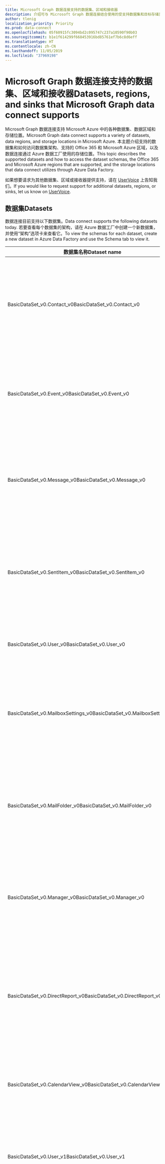 ```yaml
---
title: Microsoft Graph 数据连接支持的数据集、区域和接收器
description: 介绍可与 Microsoft Graph 数据连接结合使用的受支持数据集和目标存储类型。
author: tlenig
localization_priority: Priority
ms.prod: data-connect
ms.openlocfilehash: 05f60915fc3094bd2c095747c237a10590f90b03
ms.sourcegitcommit: b1e1f614299f668453916bd85761ef7b6c8d6eff
ms.translationtype: HT
ms.contentlocale: zh-CN
ms.lasthandoff: 11/05/2019
ms.locfileid: "37969198"
---
```

# <a name="datasets-regions-and-sinks-that-microsoft-graph-data-connect-supports"></a><span data-ttu-id="c3594-103">Microsoft Graph 数据连接支持的数据集、区域和接收器</span><span class="sxs-lookup"><span data-stu-id="c3594-103">Datasets, regions, and sinks that Microsoft Graph data connect supports</span></span>

<span data-ttu-id="c3594-104">Microsoft Graph 数据连接支持 Microsoft Azure 中的各种数据集、数据区域和存储位置。</span><span class="sxs-lookup"><span data-stu-id="c3594-104">Microsoft Graph data connect supports a variety of datasets, data regions, and storage locations in Microsoft Azure.</span></span> <span data-ttu-id="c3594-105">本主题介绍支持的数据集和如何访问数据集架构、支持的 Office 365 和 Microsoft Azure 区域，以及数据连接通过 Azure 数据工厂使用的存储位置。</span><span class="sxs-lookup"><span data-stu-id="c3594-105">This topic describes the supported datasets and how to access the dataset schemas, the Office 365 and Microsoft Azure regions that are supported, and the storage locations that data connect utilizes through Azure Data Factory.</span></span>

<span data-ttu-id="c3594-106">如果想要请求为其他数据集、区域或接收器提供支持，请在 [UserVoice](https://microsoftgraph.uservoice.com/forums/920506-microsoft-graph-feature-requests?category_id=359581) 上告知我们。</span><span class="sxs-lookup"><span data-stu-id="c3594-106">If you would like to request support for additional datasets, regions, or sinks, let us know on [UserVoice](https://microsoftgraph.uservoice.com/forums/920506-microsoft-graph-feature-requests?category_id=359581).</span></span>

## <a name="datasets"></a><span data-ttu-id="c3594-107">数据集</span><span class="sxs-lookup"><span data-stu-id="c3594-107">Datasets</span></span>

<span data-ttu-id="c3594-108">数据连接目前支持以下数据集。</span><span class="sxs-lookup"><span data-stu-id="c3594-108">Data connect supports the following datasets today.</span></span> <span data-ttu-id="c3594-109">若要查看每个数据集的架构，请在 Azure 数据工厂中创建一个新数据集，并使用“架构”选项卡来查看它。</span><span class="sxs-lookup"><span data-stu-id="c3594-109">To view the schemas for each dataset, create a new dataset in Azure Data Factory and use the Schema tab to view it.</span></span> 

|<span data-ttu-id="c3594-110">数据集名称</span><span class="sxs-lookup"><span data-stu-id="c3594-110">Dataset name</span></span>|<span data-ttu-id="c3594-111">说明</span><span class="sxs-lookup"><span data-stu-id="c3594-111">Description</span></span>|
|-------------|-----------|
|<span data-ttu-id="c3594-112">BasicDataSet_v0.Contact_v0</span><span class="sxs-lookup"><span data-stu-id="c3594-112">BasicDataSet_v0.Contact_v0</span></span>|<span data-ttu-id="c3594-113">包含每个用户的通讯录中的联系信息。</span><span class="sxs-lookup"><span data-stu-id="c3594-113">Contains contact information from each user's address book.</span></span> <span data-ttu-id="c3594-114">这些实体的架构类似于 [Microsoft Graph 个人联系人架构](https://developer.microsoft.com/graph/docs/api-reference/v1.0/resources/contact)。</span><span class="sxs-lookup"><span data-stu-id="c3594-114">The schema for these entities resembles the [Microsoft Graph personal contacts schema](https://developer.microsoft.com/graph/docs/api-reference/v1.0/resources/contact).</span></span>| 
|<span data-ttu-id="c3594-115">BasicDataSet_v0.Event_v0</span><span class="sxs-lookup"><span data-stu-id="c3594-115">BasicDataSet_v0.Event_v0</span></span>|<span data-ttu-id="c3594-116">包含每个用户的日历中的事件。</span><span class="sxs-lookup"><span data-stu-id="c3594-116">Contains the events in each user's calendar.</span></span> <span data-ttu-id="c3594-117">这些实体的架构类似于 [Microsoft Graph 日历事件架构](https://developer.microsoft.com/graph/docs/api-reference/v1.0/resources/event)。</span><span class="sxs-lookup"><span data-stu-id="c3594-117">The schema for these entities resembles the [Microsoft Graph calendar events schema](https://developer.microsoft.com/graph/docs/api-reference/v1.0/resources/event).</span></span>| 
|<span data-ttu-id="c3594-118">BasicDataSet_v0.Message_v0</span><span class="sxs-lookup"><span data-stu-id="c3594-118">BasicDataSet_v0.Message_v0</span></span>|<span data-ttu-id="c3594-119">包含每个用户的邮箱中的邮件。</span><span class="sxs-lookup"><span data-stu-id="c3594-119">Contains the message in each user's mailbox.</span></span> <span data-ttu-id="c3594-120">这些实体的架构类似于 [Microsoft Graph 邮件架构](https://developer.microsoft.com/graph/docs/api-reference/v1.0/resources/message)。</span><span class="sxs-lookup"><span data-stu-id="c3594-120">The schema for these entities resembles the [Microsoft Graph messages schema](https://developer.microsoft.com/graph/docs/api-reference/v1.0/resources/message).</span></span>| 
|<span data-ttu-id="c3594-121">BasicDataSet_v0.SentItem_v0</span><span class="sxs-lookup"><span data-stu-id="c3594-121">BasicDataSet_v0.SentItem_v0</span></span>|<span data-ttu-id="c3594-122">包含从每个用户的邮箱中发送的邮件。</span><span class="sxs-lookup"><span data-stu-id="c3594-122">Contains the messages sent from each user's mailbox.</span></span> <span data-ttu-id="c3594-123">这些实体的架构类似于 [Microsoft Graph 邮件架构](https://developer.microsoft.com/graph/docs/api-reference/v1.0/resources/message)。</span><span class="sxs-lookup"><span data-stu-id="c3594-123">The schema for these entities resembles the [Microsoft Graph messages schema](https://developer.microsoft.com/graph/docs/api-reference/v1.0/resources/message).</span></span>| 
|<span data-ttu-id="c3594-124">BasicDataSet_v0.User_v0</span><span class="sxs-lookup"><span data-stu-id="c3594-124">BasicDataSet_v0.User_v0</span></span>|<span data-ttu-id="c3594-125">包含用户信息（显示名称、用户主体名称等）。</span><span class="sxs-lookup"><span data-stu-id="c3594-125">Contains user information (DisplayName, UserPrincipalName, and so on).</span></span>| 
|<span data-ttu-id="c3594-126">BasicDataSet_v0.MailboxSettings_v0</span><span class="sxs-lookup"><span data-stu-id="c3594-126">BasicDataSet_v0.MailboxSettings_v0</span></span>|<span data-ttu-id="c3594-127">包含每个用户的邮箱设置。</span><span class="sxs-lookup"><span data-stu-id="c3594-127">Contains the mailbox settings of each user.</span></span> <span data-ttu-id="c3594-128">这些实体的架构对应于 [Microsoft Graph 邮箱设置架构](https://docs.microsoft.com/graph/api/resources/mailboxsettings?view=graph-rest-1.0)。</span><span class="sxs-lookup"><span data-stu-id="c3594-128">The schema for these entities corresponds to the [Microsoft Graph mailbox settings schema](https://docs.microsoft.com/graph/api/resources/mailboxsettings?view=graph-rest-1.0).</span></span>| 
|<span data-ttu-id="c3594-129">BasicDataSet_v0.MailFolder_v0</span><span class="sxs-lookup"><span data-stu-id="c3594-129">BasicDataSet_v0.MailFolder_v0</span></span>|<span data-ttu-id="c3594-130">包含每个用户的邮箱中的邮件文件夹。</span><span class="sxs-lookup"><span data-stu-id="c3594-130">Contains the mail folders from each user's mailbox.</span></span> <span data-ttu-id="c3594-131">这些实体的架构对应于 [Microsoft Graph 邮件文件夹架构](https://developer.microsoft.com/graph/docs/api-reference/v1.0/resources/mailfolder)。</span><span class="sxs-lookup"><span data-stu-id="c3594-131">The schema for these entities corresponds to the [Microsoft Graph mail folders schema](https://developer.microsoft.com/graph/docs/api-reference/v1.0/resources/mailfolder).</span></span>|
|<span data-ttu-id="c3594-132">BasicDataSet_v0.Manager_v0</span><span class="sxs-lookup"><span data-stu-id="c3594-132">BasicDataSet_v0.Manager_v0</span></span>|<span data-ttu-id="c3594-133">包含每个用户的经理的用户信息。</span><span class="sxs-lookup"><span data-stu-id="c3594-133">Contains user information for the manager of each user.</span></span> <span data-ttu-id="c3594-134">这些实体的架构对应于 [Microsoft Graph 用户架构](https://developer.microsoft.com/graph/docs/api-reference/v1.0/resources/user)。</span><span class="sxs-lookup"><span data-stu-id="c3594-134">The schema for these entities corresponds to [Microsoft Graph user schema](https://developer.microsoft.com/graph/docs/api-reference/v1.0/resources/user).</span></span>|
|<span data-ttu-id="c3594-135">BasicDataSet_v0.DirectReport_v0</span><span class="sxs-lookup"><span data-stu-id="c3594-135">BasicDataSet_v0.DirectReport_v0</span></span>|<span data-ttu-id="c3594-136">包含直接向每个用户报告的员工的相关用户信息。</span><span class="sxs-lookup"><span data-stu-id="c3594-136">Contains user information about the employees that directly report to each user.</span></span> <span data-ttu-id="c3594-137">这些实体的架构对应于 [Microsoft Graph 用户架构](https://developer.microsoft.com/graph/docs/api-reference/v1.0/resources/user)。</span><span class="sxs-lookup"><span data-stu-id="c3594-137">The schema for these entities corresponds to the [Microsoft Graph user schema](https://developer.microsoft.com/graph/docs/api-reference/v1.0/resources/user).</span></span>|
|<span data-ttu-id="c3594-138">BasicDataSet_v0.CalendarView_v0</span><span class="sxs-lookup"><span data-stu-id="c3594-138">BasicDataSet_v0.CalendarView_v0</span></span>|<span data-ttu-id="c3594-139">包含事件。这些实体的架构对应于 [Microsoft Graph 用户架构](https://developer.microsoft.com/graph/docs/api-reference/v1.0/resources/events)。</span><span class="sxs-lookup"><span data-stu-id="c3594-139">Contains the events  The schema for these entities corresponds to the [Microsoft Graph user schema](https://developer.microsoft.com/graph/docs/api-reference/v1.0/resources/events).</span></span>|
|<span data-ttu-id="c3594-140">BasicDataSet_v0.User_v1</span><span class="sxs-lookup"><span data-stu-id="c3594-140">BasicDataSet_v0.User_v1</span></span>|<span data-ttu-id="c3594-141">此表包含用户信息。</span><span class="sxs-lookup"><span data-stu-id="c3594-141">This table contains user information.</span></span> <span data-ttu-id="c3594-142">这些实体的架构对应于 [Microsoft Graph 用户架构](https://developer.microsoft.com/graph/docs/api-reference/v1.0/resources/user)。</span><span class="sxs-lookup"><span data-stu-id="c3594-142">The schema for these entities corresponds to the [Microsoft Graph user schema](https://developer.microsoft.com/graph/docs/api-reference/v1.0/resources/user).</span></span>|
|<span data-ttu-id="c3594-143">BasicDataSet_v0.Contact_v1</span><span class="sxs-lookup"><span data-stu-id="c3594-143">BasicDataSet_v0.Contact_v1</span></span>|<span data-ttu-id="c3594-144">包含每个用户的通讯录中的联系信息。</span><span class="sxs-lookup"><span data-stu-id="c3594-144">Contains contact information from each user's address book.</span></span> <span data-ttu-id="c3594-145">这些实体的架构对应于 [Microsoft Graph 个人联系人架构](https://developer.microsoft.com/graph/docs/api-reference/v1.0/resources/contact)。</span><span class="sxs-lookup"><span data-stu-id="c3594-145">The schema for these entities corresponds to the [Microsoft Graph personal contacts schema](https://developer.microsoft.com/graph/docs/api-reference/v1.0/resources/contact).</span></span>|
|<span data-ttu-id="c3594-146">BasicDataSet_v0.Event_v1</span><span class="sxs-lookup"><span data-stu-id="c3594-146">BasicDataSet_v0.Event_v1</span></span>|<span data-ttu-id="c3594-147">包含每个用户的日历中的事件。</span><span class="sxs-lookup"><span data-stu-id="c3594-147">Contains the events in each user's calendar.</span></span> <span data-ttu-id="c3594-148">这些实体的架构对应于 [Microsoft Graph 日历事件架构](https://developer.microsoft.com/graph/docs/api-reference/v1.0/resources/event)。</span><span class="sxs-lookup"><span data-stu-id="c3594-148">The schema for these entities corresponds to the [Microsoft Graph calendar events schema](https://developer.microsoft.com/graph/docs/api-reference/v1.0/resources/event).</span></span>|
|<span data-ttu-id="c3594-149">BasicDataSet_v0.Message_v1</span><span class="sxs-lookup"><span data-stu-id="c3594-149">BasicDataSet_v0.Message_v1</span></span>|<span data-ttu-id="c3594-150">包含每个用户的邮箱中的邮件。</span><span class="sxs-lookup"><span data-stu-id="c3594-150">Contains the message in each user's mailbox.</span></span> <span data-ttu-id="c3594-151">这些实体的架构对应于 [Microsoft Graph 邮件架构](https://developer.microsoft.com/graph/docs/api-reference/v1.0/resources/message)。</span><span class="sxs-lookup"><span data-stu-id="c3594-151">The schema for these entities corresponds to the [Microsoft Graph messages schema](https://developer.microsoft.com/graph/docs/api-reference/v1.0/resources/message).</span></span>|
|<span data-ttu-id="c3594-152">BasicDataSet_v0.SentItem_v1</span><span class="sxs-lookup"><span data-stu-id="c3594-152">BasicDataSet_v0.SentItem_v1</span></span>|<span data-ttu-id="c3594-153">包含从每个用户的邮箱中发送的邮件。</span><span class="sxs-lookup"><span data-stu-id="c3594-153">Contains the message sent from each user's mailbox.</span></span> <span data-ttu-id="c3594-154">这些实体的架构对应于 [Microsoft Graph 邮件架构](https://developer.microsoft.com/graph/docs/api-reference/v1.0/resources/message)。</span><span class="sxs-lookup"><span data-stu-id="c3594-154">The schema for these entities corresponds to the [Microsoft Graph messages schema](https://developer.microsoft.com/graph/docs/api-reference/v1.0/resources/message).</span></span>|

## <a name="regions"></a><span data-ttu-id="c3594-155">区域</span><span class="sxs-lookup"><span data-stu-id="c3594-155">Regions</span></span>

<span data-ttu-id="c3594-156">数据连接支持从各种不同的 Office 365 区域提取数据。</span><span class="sxs-lookup"><span data-stu-id="c3594-156">Data connect supports extracting data from a variety of different Office 365 regions.</span></span> <span data-ttu-id="c3594-157">若要成功将数据从 Office 365 数据中心转移到 Microsoft Azure 存储，Azure 数据工厂实例和 Azure 存储位置均必须映射到支持的 Office 365 数据位置区域。</span><span class="sxs-lookup"><span data-stu-id="c3594-157">To successfully move data from the Office 365 data center into your Microsoft Azure storage, the Azure Data Factory instance and the Azure storage location must both map to a supported region for the location of the Office 365 data.</span></span> <span data-ttu-id="c3594-158">下表指明了支持哪些 Office 365 区域，以及数据移动所需的对应 Azure 区域。</span><span class="sxs-lookup"><span data-stu-id="c3594-158">The following table indicates which Office 365 regions are supported and the corresponding Azure regions required for data movement.</span></span> 

| <span data-ttu-id="c3594-159">Office 区域</span><span class="sxs-lookup"><span data-stu-id="c3594-159">Office region</span></span>                    | <span data-ttu-id="c3594-160">Azure 区域</span><span class="sxs-lookup"><span data-stu-id="c3594-160">Azure region</span></span>                                |
|----------------------------------|---------------------------------------------|
| <span data-ttu-id="c3594-161">**北美**</span><span class="sxs-lookup"><span data-stu-id="c3594-161">**North America**</span></span>                | <span data-ttu-id="c3594-162">美国东部</span><span class="sxs-lookup"><span data-stu-id="c3594-162">East US</span></span><br/><span data-ttu-id="c3594-163">美国东部 2</span><span class="sxs-lookup"><span data-stu-id="c3594-163">East US 2</span></span><br/><span data-ttu-id="c3594-164">美国中部</span><span class="sxs-lookup"><span data-stu-id="c3594-164">Central US</span></span><br/><span data-ttu-id="c3594-165">美国中北部</span><span class="sxs-lookup"><span data-stu-id="c3594-165">North Central US</span></span><br/><span data-ttu-id="c3594-166">美国中南部</span><span class="sxs-lookup"><span data-stu-id="c3594-166">South Central US</span></span><br/><span data-ttu-id="c3594-167">美国中西部</span><span class="sxs-lookup"><span data-stu-id="c3594-167">West Central US</span></span><br/><span data-ttu-id="c3594-168">美国西部</span><span class="sxs-lookup"><span data-stu-id="c3594-168">West US</span></span><br/><span data-ttu-id="c3594-169">美国西部 2</span><span class="sxs-lookup"><span data-stu-id="c3594-169">West US 2</span></span>|
| <span data-ttu-id="c3594-170">**欧洲**</span><span class="sxs-lookup"><span data-stu-id="c3594-170">**Europe**</span></span>                       | <span data-ttu-id="c3594-171">北欧</span><span class="sxs-lookup"><span data-stu-id="c3594-171">North Europe</span></span><br/><span data-ttu-id="c3594-172">西欧</span><span class="sxs-lookup"><span data-stu-id="c3594-172">West Europe</span></span>|
| <span data-ttu-id="c3594-173">**亚太地区**</span><span class="sxs-lookup"><span data-stu-id="c3594-173">**Asia-Pacific**</span></span>                 | <span data-ttu-id="c3594-174">东亚</span><span class="sxs-lookup"><span data-stu-id="c3594-174">East Asia</span></span><br/><span data-ttu-id="c3594-175">东南亚</span><span class="sxs-lookup"><span data-stu-id="c3594-175">Southeast Asia</span></span>|
| <span data-ttu-id="c3594-176">**澳大利亚**</span><span class="sxs-lookup"><span data-stu-id="c3594-176">**Australia**</span></span>                    | <span data-ttu-id="c3594-177">澳大利亚东部</span><span class="sxs-lookup"><span data-stu-id="c3594-177">Australia East</span></span><br/><span data-ttu-id="c3594-178">澳大利亚东南部</span><span class="sxs-lookup"><span data-stu-id="c3594-178">Australia Southeast</span></span>|

## <a name="sinks"></a><span data-ttu-id="c3594-179">接收器</span><span class="sxs-lookup"><span data-stu-id="c3594-179">Sinks</span></span>

<span data-ttu-id="c3594-180">接收器是数据工厂用于在 Azure 存储中放置数据的输出位置。</span><span class="sxs-lookup"><span data-stu-id="c3594-180">Sinks are the output location Data Factory uses to place data in Azure storage.</span></span> <span data-ttu-id="c3594-181">数据连接支持以下接收器存储类型：</span><span class="sxs-lookup"><span data-stu-id="c3594-181">Data connect supports the following sink storage types:</span></span>

- <span data-ttu-id="c3594-182">Azure Data Lake Storage Gen 2</span><span class="sxs-lookup"><span data-stu-id="c3594-182">Azure Data Lake Storage Gen 2</span></span>
- <span data-ttu-id="c3594-183">Azure 存储 Blob</span><span class="sxs-lookup"><span data-stu-id="c3594-183">Azure Storage Blob</span></span>
- <span data-ttu-id="c3594-184">Azure Data Lake Storage Gen 1</span><span class="sxs-lookup"><span data-stu-id="c3594-184">Azure Data Lake Storage Gen 1</span></span>

<span data-ttu-id="c3594-185">接收器具有以下特点：</span><span class="sxs-lookup"><span data-stu-id="c3594-185">The following characteristics apply to sinks:</span></span> 

- <span data-ttu-id="c3594-186">输出文件将采用 JSON 行的格式。</span><span class="sxs-lookup"><span data-stu-id="c3594-186">The output files will be of format JSON lines.</span></span> <span data-ttu-id="c3594-187">输出格式是固定的，并且不支持修改输出的格式。</span><span class="sxs-lookup"><span data-stu-id="c3594-187">The output format is fixed and there is no support for modifying the format of the output.</span></span> <span data-ttu-id="c3594-188">但是，你可以使用 Azure 数据工厂将数据连接管道的结果复制到另一个存储机制（例如 Azure SQL DB）中。</span><span class="sxs-lookup"><span data-stu-id="c3594-188">However, you can use Azure Data Factory to copy the result of a data connect pipeline into another storage mechanism (such as Azure SQL DB).</span></span>
- <span data-ttu-id="c3594-189">对于使用 Office 365 作为来源的复制活动中的所有接收器类型，服务主体身份验证是唯一支持的身份验证机制。</span><span class="sxs-lookup"><span data-stu-id="c3594-189">Service Principal authentication is the only supported authentication mechanism for all sink types in a copy activity with Office 365 as the source.</span></span>
- <span data-ttu-id="c3594-190">使用 Azure 存储 Blob 作为接收器时，你必须确保应用程序对 Azure 存储 Blob 位置具有存储 Blob 数据参与者访问权限。</span><span class="sxs-lookup"><span data-stu-id="c3594-190">When using Azure Storage Blob as the sink, you must ensure that your application has Storage Blob Data Contributor access to the Azure Storage Blob location.</span></span>

## <a name="next-steps"></a><span data-ttu-id="c3594-191">后续步骤</span><span class="sxs-lookup"><span data-stu-id="c3594-191">Next Steps</span></span>

<span data-ttu-id="c3594-192">有关如何创建数据连接管道作为 Azure 数据工厂的一部分的详细信息，请参阅 [Azure 数据工厂 Office 365 连接器文档](https://docs.microsoft.com/azure/data-factory/connector-office-365)。</span><span class="sxs-lookup"><span data-stu-id="c3594-192">For more information about how to create data connect pipelines as a part of an Azure Data Factory, see the [Azure Data Factory Office 365 connector documentation](https://docs.microsoft.com/azure/data-factory/connector-office-365).</span></span>  
